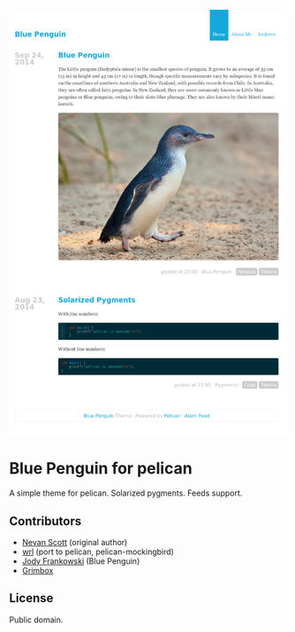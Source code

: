 ![screenshot](screenshot.png)

# Blue Penguin for pelican
A simple theme for pelican. Solarized pygments. Feeds support.

## Contributors
* [Nevan Scott](https://github.com/nevanscott/Mockingbird) (original author)
* [wrl](http://github.com/wrl) (port to pelican, pelican-mockingbird)
* [Jody Frankowski](http://github.com/jody-frankowski) (Blue Penguin)
* [Grimbox](https://github.com/Grimbox)

## License
Public domain.
